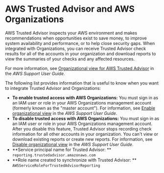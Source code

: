 # AWS Trusted Advisor and AWS Organizations<a name="services-that-can-integrate-ta"></a>

AWS Trusted Advisor inspects your AWS environment and makes recommendations when opportunities exist to save money, to improve system availability and performance, or to help close security gaps\. When integrated with Organizations, you can receive Trusted Advisor check results for all of the accounts in your organization and download reports to view the summaries of your checks and any affected resources\.

For more information, see [Organizational view for AWS Trusted Advisor](https://docs.aws.amazon.com/awssupport/latest/user/organizational-view.html) in the *AWS Support User Guide*\.

The following list provides information that is useful to know when you want to integrate Trusted Advisor and Organizations:
+ **To enable trusted access with AWS Organizations:** You must sign in as an IAM user or role in your AWS Organizations management account \(formerly known as the "master account"\)\. For information, see [Enable organizational view](https://docs.aws.amazon.com/awssupport/latest/user/organizational-view.html#enable-organizational-view) in the *AWS Support User Guide*\.
+ **To disable trusted access with AWS Organizations:** You must sign in as an IAM user or role in your AWS Organizations management account\. After you disable this feature, Trusted Advisor stops recording check information for all other accounts in your organization\. You can't view or download existing reports or create new reports\. For information, see [Disable organizational view](https://docs.aws.amazon.com/awssupport/latest/user/organizational-view.html#disable-organizational-view) in the *AWS Support User Guide*\.
+ **Service principal name for Trusted Advisor: ** `reporting.trustedadvisor.amazonaws.com`
+ **Role name created to synchronize with Trusted Advisor: ** `AWSServiceRoleForTrustedAdvisorReporting`